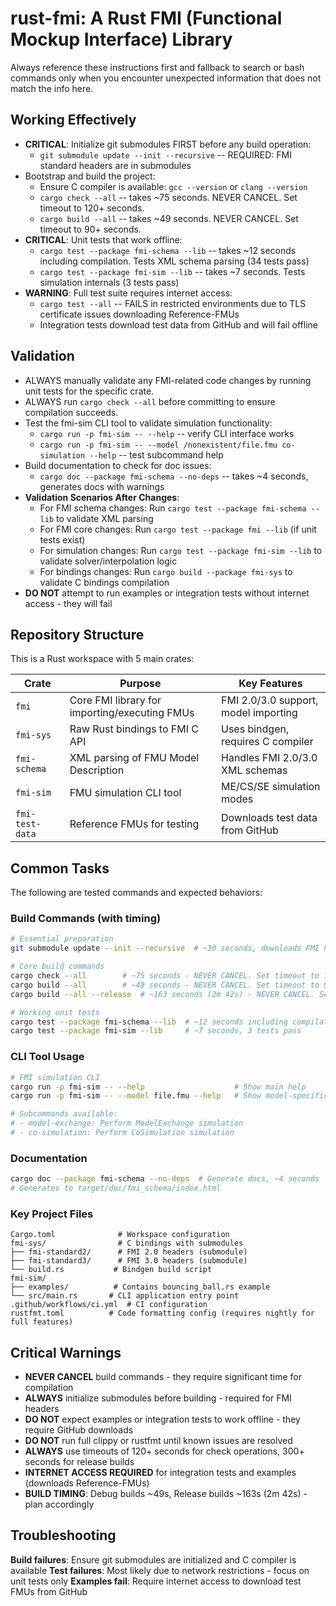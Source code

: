 # rust-fmi: A Rust FMI (Functional Mockup Interface) Library

Always reference these instructions first and fallback to search or bash commands only when you encounter unexpected information that does not match the info here.

## Working Effectively

- **CRITICAL**: Initialize git submodules FIRST before any build operation:
  - `git submodule update --init --recursive` -- REQUIRED: FMI standard headers are in submodules
- Bootstrap and build the project:
  - Ensure C compiler is available: `gcc --version` or `clang --version`
  - `cargo check --all` -- takes ~75 seconds. NEVER CANCEL. Set timeout to 120+ seconds.
  - `cargo build --all` -- takes ~49 seconds. NEVER CANCEL. Set timeout to 90+ seconds.
- **CRITICAL**: Unit tests that work offline:
  - `cargo test --package fmi-schema --lib` -- takes ~12 seconds including compilation. Tests XML schema parsing (34 tests pass)
  - `cargo test --package fmi-sim --lib` -- takes ~7 seconds. Tests simulation internals (3 tests pass)
- **WARNING**: Full test suite requires internet access:
  - `cargo test --all` -- FAILS in restricted environments due to TLS certificate issues downloading Reference-FMUs
  - Integration tests download test data from GitHub and will fail offline

## Validation

- ALWAYS manually validate any FMI-related code changes by running unit tests for the specific crate.
- ALWAYS run `cargo check --all` before committing to ensure compilation succeeds.
- Test the fmi-sim CLI tool to validate simulation functionality:
  - `cargo run -p fmi-sim -- --help` -- verify CLI interface works
  - `cargo run -p fmi-sim -- --model /nonexistent/file.fmu co-simulation --help` -- test subcommand help
- Build documentation to check for doc issues:
  - `cargo doc --package fmi-schema --no-deps` -- takes ~4 seconds, generates docs with warnings
- **Validation Scenarios After Changes**:
  - For FMI schema changes: Run `cargo test --package fmi-schema --lib` to validate XML parsing
  - For FMI core changes: Run `cargo test --package fmi --lib` (if unit tests exist)
  - For simulation changes: Run `cargo test --package fmi-sim --lib` to validate solver/interpolation logic
  - For bindings changes: Run `cargo build --package fmi-sys` to validate C bindings compilation
- **DO NOT** attempt to run examples or integration tests without internet access - they will fail

## Repository Structure

This is a Rust workspace with 5 main crates:

| Crate           | Purpose                                        | Key Features                                |
| --------------- | ---------------------------------------------- | ------------------------------------------- |
| `fmi`           | Core FMI library for importing/executing FMUs | FMI 2.0/3.0 support, model importing       |
| `fmi-sys`       | Raw Rust bindings to FMI C API               | Uses bindgen, requires C compiler          |
| `fmi-schema`    | XML parsing of FMU Model Description         | Handles FMI 2.0/3.0 XML schemas            |
| `fmi-sim`       | FMU simulation CLI tool                       | ME/CS/SE simulation modes                   |
| `fmi-test-data` | Reference FMUs for testing                    | Downloads test data from GitHub             |

## Common Tasks

The following are tested commands and expected behaviors:

### Build Commands (with timing)
```bash
# Essential preparation
git submodule update --init --recursive  # ~30 seconds, downloads FMI headers

# Core build commands  
cargo check --all        # ~75 seconds - NEVER CANCEL. Set timeout to 120+ seconds.
cargo build --all        # ~49 seconds - NEVER CANCEL. Set timeout to 90+ seconds.
cargo build --all --release  # ~163 seconds (2m 42s) - NEVER CANCEL. Set timeout to 300+ seconds.

# Working unit tests
cargo test --package fmi-schema --lib  # ~12 seconds including compilation, 34 tests pass
cargo test --package fmi-sim --lib     # ~7 seconds, 3 tests pass
```

### CLI Tool Usage
```bash
# FMI simulation CLI
cargo run -p fmi-sim -- --help                    # Show main help
cargo run -p fmi-sim -- --model file.fmu --help   # Show model-specific options

# Subcommands available:
# - model-exchange: Perform ModelExchange simulation  
# - co-simulation: Perform CoSimulation simulation
```

### Documentation
```bash
cargo doc --package fmi-schema --no-deps  # Generate docs, ~4 seconds
# Generates to target/doc/fmi_schema/index.html
```

### Key Project Files
```
Cargo.toml              # Workspace configuration
fmi-sys/                # C bindings with submodules
├── fmi-standard2/      # FMI 2.0 headers (submodule)  
├── fmi-standard3/      # FMI 3.0 headers (submodule)
└── build.rs           # Bindgen build script
fmi-sim/
├── examples/          # Contains bouncing_ball.rs example
└── src/main.rs       # CLI application entry point
.github/workflows/ci.yml  # CI configuration
rustfmt.toml          # Code formatting config (requires nightly for full features)
```

## Critical Warnings

- **NEVER CANCEL** build commands - they require significant time for compilation
- **ALWAYS** initialize submodules before building - required for FMI headers
- **DO NOT** expect examples or integration tests to work offline - they require GitHub downloads
- **DO NOT** run full clippy or rustfmt until known issues are resolved
- **ALWAYS** use timeouts of 120+ seconds for check operations, 300+ seconds for release builds  
- **INTERNET ACCESS REQUIRED** for integration tests and examples (downloads Reference-FMUs)
- **BUILD TIMING**: Debug builds ~49s, Release builds ~163s (2m 42s) - plan accordingly

## Troubleshooting

**Build failures**: Ensure git submodules are initialized and C compiler is available
**Test failures**: Most likely due to network restrictions - focus on unit tests only
**Examples fail**: Require internet access to download test FMUs from GitHub
